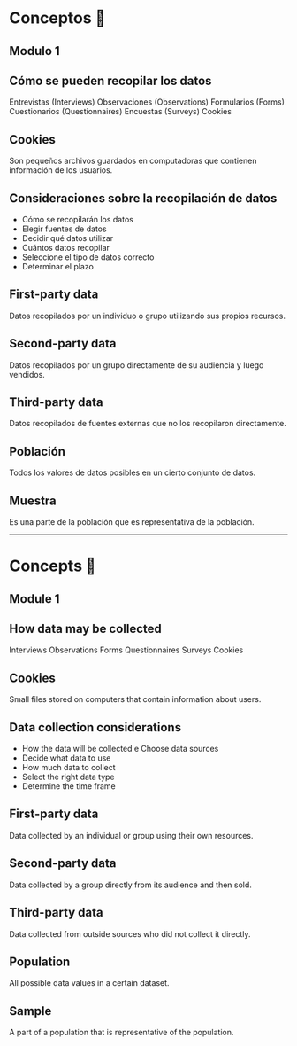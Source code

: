 # Conceptos 💬

## Modulo 1

## Cómo se pueden recopilar los datos
Entrevistas (Interviews)
Observaciones (Observations)
Formularios (Forms)
Cuestionarios (Questionnaires)
Encuestas (Surveys)
Cookies

## Cookies
Son pequeños archivos guardados en computadoras que contienen información de los usuarios.

## Consideraciones sobre la recopilación de datos 
- Cómo se recopilarán los datos
- Elegir fuentes de datos
- Decidir qué datos utilizar
- Cuántos datos recopilar
- Seleccione el tipo de datos correcto
- Determinar el plazo

## First-party data
Datos recopilados por un individuo o grupo utilizando sus propios recursos.

## Second-party data
Datos recopilados por un grupo directamente de su audiencia y luego vendidos.

## Third-party data
Datos recopilados de fuentes externas que no los recopilaron directamente.

## Población 
Todos los valores de datos posibles en un cierto conjunto de datos.

## Muestra
Es una parte de la población que es representativa de la población.


---

# Concepts 💬

## Module 1

## How data may be collected
Interviews 
Observations 
Forms 
Questionnaires
Surveys
Cookies

## Cookies
Small files stored on computers that contain information about users.

## Data collection considerations
- How the data will be collected e Choose data sources
- Decide what data to use
- How much data to collect
- Select the right data type
- Determine the time frame

## First-party data
Data collected by an individual or group using their own resources.

## Second-party data
Data collected by a group directly from its audience and then sold.

## Third-party data
Data collected from outside sources who did not collect it directly.

## Population 
All possible data values in a certain dataset.

## Sample
A part of a population that is representative of the population.
